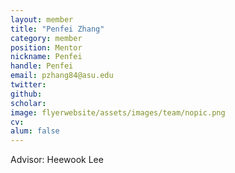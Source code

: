 ```yaml
---
layout: member
title: "Penfei Zhang"
category: member 
position: Mentor
nickname: Penfei
handle: Penfei
email: pzhang84@asu.edu 
twitter: 
github: 
scholar: 
image: flyerwebsite/assets/images/team/nopic.png
cv: 
alum: false
---
```

Advisor: Heewook Lee